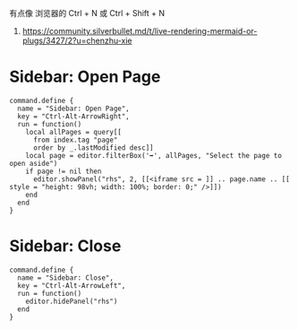 
有点像 浏览器的 Ctrl + N 或 Ctrl + Shift + N

1. https://community.silverbullet.md/t/live-rendering-mermaid-or-plugs/3427/2?u=chenzhu-xie

# Sidebar: Open Page

```space-lua
command.define {
  name = "Sidebar: Open Page",
  key = "Ctrl-Alt-ArrowRight",
  run = function()
    local allPages = query[[
      from index.tag "page"
      order by _.lastModified desc]]
    local page = editor.filterBox('➡️', allPages, "Select the page to open aside")
    if page != nil then
      editor.showPanel("rhs", 2, [[<iframe src = ]] .. page.name .. [[ style = "height: 98vh; width: 100%; border: 0;" />]])
    end
  end
}
```

# Sidebar: Close

```space-lua
command.define {
  name = "Sidebar: Close",
  key = "Ctrl-Alt-ArrowLeft",
  run = function()
    editor.hidePanel("rhs")
  end
}
```
